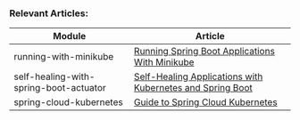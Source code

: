 ### Relevant Articles: 

Module | Article
--|--
running-with-minikube | [Running Spring Boot Applications With Minikube](http://www.baeldung.com/spring-boot-minikube)
self-healing-with-spring-boot-actuator | [Self-Healing Applications with Kubernetes and Spring Boot](https://www.baeldung.com/spring-boot-kubernetes-self-healing-apps)
spring-cloud-kubernetes | [Guide to Spring Cloud Kubernetes](https://www.baeldung.com/spring-cloud-kubernetes)